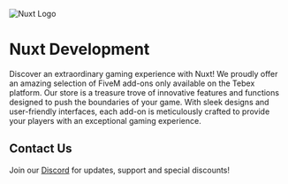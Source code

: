 ![Nuxt Logo](https://cdn.dont-ping.me/api/✌️🐭👋🤘👻.png)

# Nuxt Development

Discover an extraordinary gaming experience with Nuxt! We proudly offer an amazing selection of FiveM add-ons only available on the Tebex platform. Our store is a treasure trove of innovative features and functions designed to push the boundaries of your game. With sleek designs and user-friendly interfaces, each add-on is meticulously crafted to provide your players with an exceptional gaming experience.

## Contact Us

Join our [Discord](https://discord.gg/ejUSZ5JCKj) for updates, support and special discounts!
